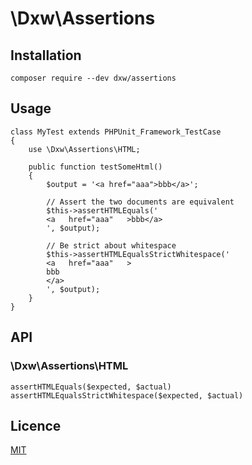 # \\Dxw\\Assertions

## Installation

    composer require --dev dxw/assertions

## Usage

    class MyTest extends PHPUnit_Framework_TestCase
    {
        use \Dxw\Assertions\HTML;

        public function testSomeHtml()
        {
            $output = '<a href="aaa">bbb</a>';

            // Assert the two documents are equivalent
            $this->assertHTMLEquals('
            <a   href="aaa"   >bbb</a>
            ', $output);

            // Be strict about whitespace
            $this->assertHTMLEqualsStrictWhitespace('
            <a   href="aaa"   >
            bbb
            </a>
            ', $output);
        }
    }

## API

### \Dxw\Assertions\HTML

    assertHTMLEquals($expected, $actual)
    assertHTMLEqualsStrictWhitespace($expected, $actual)

## Licence

[MIT](COPYING.md)

